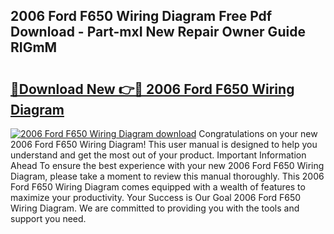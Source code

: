 ## 2006 Ford F650 Wiring Diagram Free Pdf Download - Part-mxI New Repair Owner Guide RIGmM

# <h2><a href="http://dfqtkcn.blite.top/?on=2006+Ford+F650+Wiring+Diagram">🔗Download New 👉🔴 2006 Ford F650 Wiring Diagram</a></h2>

[![2006 Ford F650 Wiring Diagram download](https://i.imgur.com/lujVjoI.png)](http://dfqtkcn.blite.top/?on=2006+Ford+F650+Wiring+Diagram)
Congratulations on your new 2006 Ford F650 Wiring Diagram! This user manual is designed to help you understand and get the most out of your product. Important Information Ahead To ensure the best experience with your new 2006 Ford F650 Wiring Diagram, please take a moment to review this manual thoroughly. This 2006 Ford F650 Wiring Diagram comes equipped with a wealth of features to maximize your productivity. Your Success is Our Goal 2006 Ford F650 Wiring Diagram. We are committed to providing you with the tools and support you need.
